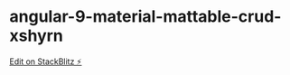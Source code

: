# angular-9-material-mattable-crud-xshyrn

[Edit on StackBlitz ⚡️](https://stackblitz.com/edit/angular-9-material-mattable-crud-xshyrn)